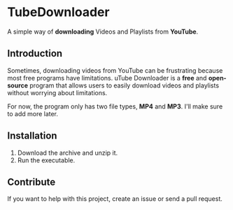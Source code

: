# **TubeDownloader**
A simple way of **downloading** Videos and Playlists from **YouTube**.
## Introduction
Sometimes, downloading videos from YouTube can be frustrating because most free programs have limitations.
uTube Downloader is a **free** and **open-source** program that allows users to easily download videos and playlists without worrying about limitations.

For now, the program only has two file types, **MP4** and **MP3**. I'll make sure to add more later.
## Installation
1. Download the archive and unzip it.
2. Run the executable.

## Contribute
If you want to help with this project, create an issue or send a pull request.
